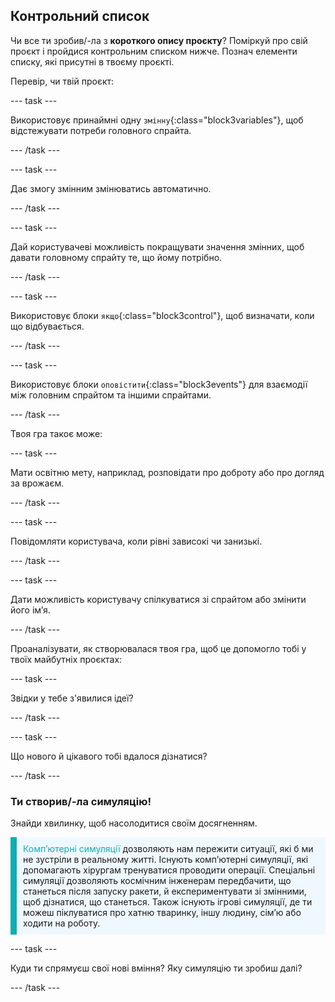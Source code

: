 ## Контрольний список

Чи все ти зробив/-ла з **короткого опису проєкту**? Поміркуй про свій проєкт і пройдися контрольним списком нижче. Познач елементи списку, які присутні в твоєму проєкті.

Перевір, чи твій проєкт:

--- task ---

Використовує принаймні одну `змінну`{:class="block3variables"}, щоб відстежувати потреби головного спрайта.

--- /task ---

--- task ---

Дає змогу змінним змінюватись автоматично.

--- /task ---

--- task ---

Дай користувачеві можливість покращувати значення змінних, щоб давати головному спрайту те, що йому потрібно.

--- /task ---

--- task ---

Використовує блоки `якщо`{:class="block3control"}, щоб визначати, коли що відбувається.

--- /task ---

--- task ---

Використовує блоки `оповістити`{:class="block3events"} для взаємодії між головним спрайтом та іншими спрайтами.

--- /task ---

Твоя гра такоє може:

--- task ---

Мати освітню мету, наприклад, розповідати про доброту або про догляд за врожаєм.

--- /task ---

--- task ---

Повідомляти користувача, коли рівні зависокі чи занизькі.

--- /task ---

--- task ---

Дати можливість користувачу спілкуватися зі спрайтом або змінити його імʼя.

--- /task ---

Проаналізувати, як створювалася твоя гра, щоб це допомогло тобі у твоїх майбутніх проєктах:

--- task ---

Звідки у тебе з'явилися ідеї? 

<!-- free text answer, 3 characters possibly -->
--- /task ---

--- task ---

Що нового й цікавого тобі вдалося дізнатися?

<!-- free text answer, 3 characters possibly -->

--- /task ---

### Ти створив/-ла симуляцію!

Знайди хвилинку, щоб насолодитися своїм досягненням.

<p style="border-left: solid; border-width:10px; border-color: #0faeb0; background-color: aliceblue; padding: 10px;">
<span style="color: #0faeb0">Компʼютерні симуляції</span> дозволяють нам пережити ситуації, які б ми не зустріли в реальному житті. Існують компʼютерні симуляції, які допомагають хірургам тренуватися проводити операції. Спеціальні симуляції дозволяють космічним інженерам передбачити, що станеться після запуску ракети, й експериментувати зі змінними, щоб дізнатися, що станеться. Також існують ігрові симуляції, де ти можеш піклуватися про хатню тваринку, іншу людину, сімʼю або ходити на роботу. 
</p>

--- task ---

Куди ти спрямуєш свої нові вміння? Яку симуляцію ти зробиш далі?

<!-- free text answer, 3 characters possibly -->

--- /task ---

